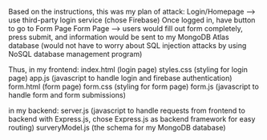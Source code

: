 Based on the instructions, this was my plan of attack:
Login/Homepage --> use third-party login service (chose Firebase)
Once logged in, have button to go to Form Page
Form Page --> users would fill out form completely, press submit, and information would be sent to my MongoDB Atlas database 
                                                                    (would not have to worry about SQL injection attacks by using NoSQL database management program)

Thus,
in my frontend:
index.html (login page)
styles.css (styling for login page)
app.js (javascript to handle login and firebase authentication)
form.html (form page)
form.css (styling for form page)
form.js (javascript to handle form and form submissions)

in my backend:
server.js (javascript to handle requests from frontend to backend with Express.js, chose Express.js as backend framework for easy routing)
surveryModel.js (the schema for my MongoDB database)